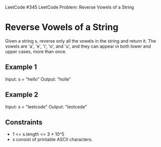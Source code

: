 LeetCode #345
LeetCode Problem: Reverse Vowels of a String

# Reverse Vowels of a String

Given a string s, reverse only all the vowels in the string and return it.
The vowels are 'a', 'e', 'i', 'o', and 'u', and they can appear in both lower and upper cases, more than once.

## Example 1
Input: s = "hello"
Output: "holle"

## Example 2
Input: s = "leetcode"
Output: "leotcede"

## Constraints
- 1 <= s.length <= 3 * 10^5
- s consist of printable ASCII characters. 